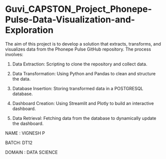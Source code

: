 # Guvi_CAPSTON_Project_Phonepe-Pulse-Data-Visualization-and-Exploration

The aim of this project is to develop a solution that extracts, transforms, and visualizes data from the Phonepe Pulse GitHub repository. The process involves:

1. Data Extraction:
Scripting to clone the repository and collect data.

2. Data Transformation:
Using Python and Pandas to clean and structure the data.

3. Database Insertion:
Storing transformed data in a POSTGRESQL database.

4. Dashboard Creation:
Using Streamlit and Plotly to build an interactive dashboard.

5. Data Retrieval:
Fetching data from the database to dynamically update the dashboard.

NAME : VIGNESH P

BATCH: DT12

DOMAIN : DATA SCIENCE
